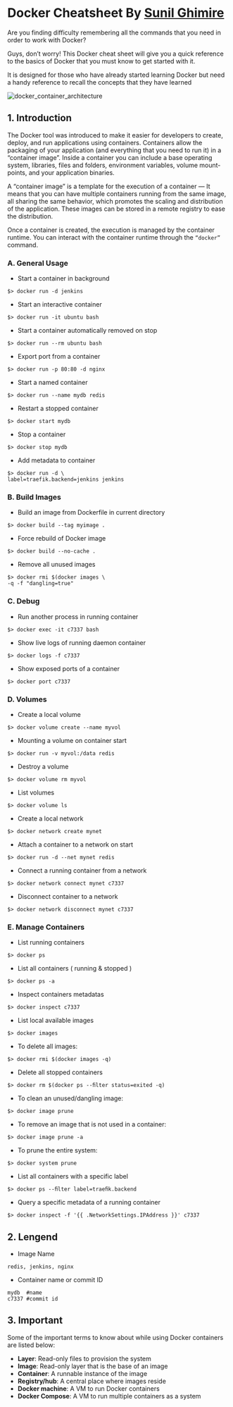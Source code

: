 # Docker Cheatsheet By [Sunil Ghimire](https://sunilghimire.com.np)

Are you finding difficulty remembering all the commands that you need in order to work with Docker?

Guys, don’t worry! This Docker cheat sheet will give you a quick reference to the basics of Docker that you must know to get started with it.

It is designed for those who have already started learning Docker but need a handy reference to recall the concepts that they have learned

![docker_container_architecture](https://user-images.githubusercontent.com/40186859/163715318-258c12df-9361-4e63-afb6-80986b3f60f9.png)

## 1. Introduction

The Docker tool was introduced to make it easier for developers to create, deploy, and run applications using containers. Containers allow the packaging of your application (and everything that you need to run it) in a “container image”. Inside a container you can include a base operating system, libraries,
files and folders, environment variables, volume mount-points, and your application binaries.

A “container image” is a template for the execution of a container — It means that you can have multiple containers running from the same image, all sharing the same behavior, which promotes the scaling and distribution of the application. These images can be stored in a remote registry to ease the distribution.

Once a container is created, the execution is managed by the container runtime. You can interact with the container runtime through the `“docker”` command. 

### A. General Usage
* Start a container in background 
```
$> docker run -d jenkins
```
* Start an interactive container 
```
$> docker run -it ubuntu bash
```
* Start a container automatically removed on stop 
```
$> docker run --rm ubuntu bash
```
* Export port from a container
```
$> docker run -p 80:80 -d nginx 
```
* Start a named container
```
$> docker run --name mydb redis 
```
* Restart a stopped container
```
$> docker start mydb 
```
* Stop a container
```
$> docker stop mydb 
```
* Add metadata to container
```
$> docker run -d \
label=traefik.backend=jenkins jenkins
```

### B. Build Images

* Build an image from Dockerfile in current directory
```
$> docker build --tag myimage . 
```
* Force rebuild of Docker image
```
$> docker build --no-cache . 
```
* Remove all unused images 
```
$> docker rmi $(docker images \
-q -f "dangling=true"
```

### C. Debug

* Run another process in running container
```
$> docker exec -it c7337 bash 
```
* Show live logs of running daemon container 
```
$> docker logs -f c7337 
```
* Show exposed ports of a container
```
$> docker port c7337 
```

### D. Volumes

* Create a local volume
```
$> docker volume create --name myvol
```
* Mounting a volume on container start
```
$> docker run -v myvol:/data redis
```
* Destroy a volume
```
$> docker volume rm myvol
```
* List volumes
```
$> docker volume ls
```
* Create a local network
```
$> docker network create mynet
```
* Attach a container to a network on start
```
$> docker run -d --net mynet redis
```
* Connect a running container from a network
```
$> docker network connect mynet c7337
```
* Disconnect container to a network
```
$> docker network disconnect mynet c7337
```

### E. Manage Containers

* List running containers
```
$> docker ps 
```
* List all containers ( running & stopped )
```
$> docker ps -a 
```
* Inspect containers metadatas
```
$> docker inspect c7337
```
* List local available images
```
$> docker images
```
* To delete all images:
```
$> docker rmi $(docker images -q)
```
* Delete all stopped containers
```
$> docker rm $(docker ps --ﬁlter status=exited -q)
```
* To clean an unused/dangling image:
```
$> docker image prune
```
* To remove an image that is not used in a container:
```
$> docker image prune -a
```
* To prune the entire system:
```
$> docker system prune
```
* List all containers with a specific label
```
$> docker ps --ﬁlter label=traeﬁk.backend
```
* Query a specific metadata of a running container
```
$> docker inspect -f '{{ .NetworkSettings.IPAddress }}' c7337
```

## 2. Lengend
* Image Name
```
redis, jenkins, nginx
```
* Container name or commit ID
```
mydb  #name
c7337 #commit id
```

## 3. Important

Some of the important terms to know about while using Docker containers are listed below:

* **Layer**: Read-only files to provision the system
* **Image**: Read-only layer that is the base of an image
* **Container**: A runnable instance of the image
* **Registry/hub**: A central place where images reside
* **Docker machine**: A VM to run Docker containers
* **Docker Compose**: A VM to run multiple containers as a system
